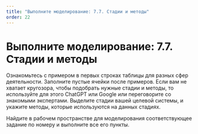 ```yaml
---
title: "Выполните моделирование: 7.7. Стадии и методы"
order: 22
---
```


# Выполните моделирование: 7.7. Стадии и методы

Ознакомьтесь с примером в первых строках таблицы для разных сфер деятельности. Заполните пустые ячейки после примеров. Если вам не хватает кругозора, чтобы подобрать нужные стадии и методы, то используйте для этого ChatGPT или Google или переговорите со знакомыми экспертами. Выделите стадии вашей целевой системы, и укажите методы, которые используются на данных стадиях.

Найдите в рабочем пространстве для моделирования соответствующее задание по номеру и выполните все его пункты.

